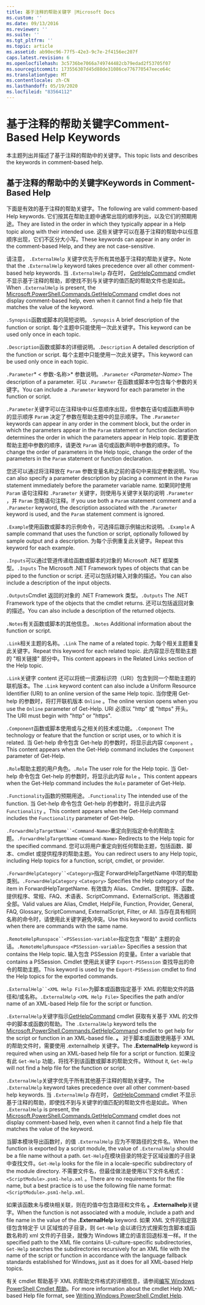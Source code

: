 ```yaml
---
title: 基于注释的帮助关键字 |Microsoft Docs
ms.custom: ''
ms.date: 09/13/2016
ms.reviewer: ''
ms.suite: ''
ms.tgt_pltfrm: ''
ms.topic: article
ms.assetid: ab90ec96-77f5-42e3-9c7e-2f4156ec207f
caps.latest.revision: 6
ms.openlocfilehash: 3c5736be7066a749744482cb79edad2f53705f07
ms.sourcegitcommit: 173556307d45d88de31086ce776770547eece64c
ms.translationtype: MT
ms.contentlocale: zh-CN
ms.lasthandoff: 05/19/2020
ms.locfileid: "83564112"
---
```

# <a name="comment-based-help-keywords"></a><span data-ttu-id="5a10b-102">基于注释的帮助关键字</span><span class="sxs-lookup"><span data-stu-id="5a10b-102">Comment-Based Help Keywords</span></span>

<span data-ttu-id="5a10b-103">本主题列出并描述了基于注释的帮助中的关键字。</span><span class="sxs-lookup"><span data-stu-id="5a10b-103">This topic lists and describes the keywords in comment-based help.</span></span>

## <a name="keywords-in-comment-based-help"></a><span data-ttu-id="5a10b-104">基于注释的帮助中的关键字</span><span class="sxs-lookup"><span data-stu-id="5a10b-104">Keywords in Comment-Based Help</span></span>

<span data-ttu-id="5a10b-105">下面是有效的基于注释的帮助关键字。</span><span class="sxs-lookup"><span data-stu-id="5a10b-105">The following are valid comment-based Help keywords.</span></span> <span data-ttu-id="5a10b-106">它们按其在帮助主题中通常出现的顺序列出，以及它们的预期用途。</span><span class="sxs-lookup"><span data-stu-id="5a10b-106">They are listed in the order in which they typically appear in a Help topic along with their intended use.</span></span> <span data-ttu-id="5a10b-107">这些关键字可以在基于注释的帮助中以任意顺序出现，它们不区分大小写。</span><span class="sxs-lookup"><span data-stu-id="5a10b-107">These keywords can appear in any order in the comment-based Help, and they are not case-sensitive.</span></span>

<span data-ttu-id="5a10b-108">请注意， `.ExternalHelp` 关键字优先于所有其他基于注释的帮助关键字。</span><span class="sxs-lookup"><span data-stu-id="5a10b-108">Note that the `.ExternalHelp` keyword takes precedence over all other comment-based help keywords.</span></span> <span data-ttu-id="5a10b-109">当 `.ExternalHelp` 存在时， [GetHelpCommand](/dotnet/api/Microsoft.PowerShell.Commands.gethelpcommand) cmdlet 不显示基于注释的帮助，即使找不到与关键字的值匹配的帮助文件也是如此。</span><span class="sxs-lookup"><span data-stu-id="5a10b-109">When `.ExternalHelp` is present, the [Microsoft.PowerShell.Commands.GetHelpCommand](/dotnet/api/Microsoft.PowerShell.Commands.gethelpcommand) cmdlet does not display comment-based help, even when it cannot find a help file that matches the value of the keyword.</span></span>

<span data-ttu-id="5a10b-110">`.Synopsis`函数或脚本的简短说明。</span><span class="sxs-lookup"><span data-stu-id="5a10b-110">`.Synopsis` A brief description of the function or script.</span></span> <span data-ttu-id="5a10b-111">每个主题中只能使用一次此关键字。</span><span class="sxs-lookup"><span data-stu-id="5a10b-111">This keyword can be used only once in each topic.</span></span>

<span data-ttu-id="5a10b-112">`.Description`函数或脚本的详细说明。</span><span class="sxs-lookup"><span data-stu-id="5a10b-112">`.Description` A detailed description of the function or script.</span></span> <span data-ttu-id="5a10b-113">每个主题中只能使用一次此关键字。</span><span class="sxs-lookup"><span data-stu-id="5a10b-113">This keyword can be used only once in each topic.</span></span>

<span data-ttu-id="5a10b-114">`.Parameter`\* \< 参数-名称>\* 参数说明。</span><span class="sxs-lookup"><span data-stu-id="5a10b-114">`.Parameter` *\<Parameter-Name>* The description of a parameter.</span></span> <span data-ttu-id="5a10b-115">可以 `.Parameter` 在函数或脚本中包含每个参数的关键字。</span><span class="sxs-lookup"><span data-stu-id="5a10b-115">You can include a `.Parameter` keyword for each parameter in the function or script.</span></span>

<span data-ttu-id="5a10b-116">`.Parameter`关键字可以在注释块中以任意顺序出现，但参数在语句或函数声明中的显示顺序 `Param` 决定了参数在帮助主题中的显示顺序。</span><span class="sxs-lookup"><span data-stu-id="5a10b-116">The `.Parameter` keywords can appear in any order in the comment block, but the order in which the parameters appear in the `Param` statement or function declaration determines the order in which the parameters appear in Help topic.</span></span> <span data-ttu-id="5a10b-117">若要更改帮助主题中参数的顺序，请更改 `Param` 语句或函数声明中参数的顺序。</span><span class="sxs-lookup"><span data-stu-id="5a10b-117">To change the order of parameters in the Help topic, change the order of the parameters in the `Param` statement or function declaration.</span></span>

<span data-ttu-id="5a10b-118">您还可以通过将注释放在 `Param` 参数变量名称之前的语句中来指定参数说明。</span><span class="sxs-lookup"><span data-stu-id="5a10b-118">You can also specify a parameter description by placing a comment in the `Param` statement immediately before the parameter variable name.</span></span> <span data-ttu-id="5a10b-119">如果同时使用 `Param` 语句注释和 `.Parameter` 关键字，则使用与关键字关联的说明 `.Parameter` ，并 `Param` 忽略语句注释。</span><span class="sxs-lookup"><span data-stu-id="5a10b-119">If you use both a `Param` statement comment and a `.Parameter` keyword, the description associated with the `.Parameter` keyword is used, and the `Param` statement comment is ignored.</span></span>

<span data-ttu-id="5a10b-120">`.Example`使用函数或脚本的示例命令，可选择后跟示例输出和说明。</span><span class="sxs-lookup"><span data-stu-id="5a10b-120">`.Example` A sample command that uses the function or script, optionally followed by sample output and a description.</span></span> <span data-ttu-id="5a10b-121">为每个示例重复此关键字。</span><span class="sxs-lookup"><span data-stu-id="5a10b-121">Repeat this keyword for each example.</span></span>

<span data-ttu-id="5a10b-122">`.Inputs`可以通过管道传递给函数或脚本的对象的 Microsoft .NET 框架类型。</span><span class="sxs-lookup"><span data-stu-id="5a10b-122">`.Inputs` The Microsoft .NET Framework types of objects that can be piped to the function or script.</span></span> <span data-ttu-id="5a10b-123">还可以包括对输入对象的描述。</span><span class="sxs-lookup"><span data-stu-id="5a10b-123">You can also include a description of the input objects.</span></span>

<span data-ttu-id="5a10b-124">`.Outputs`Cmdlet 返回的对象的 .NET Framework 类型。</span><span class="sxs-lookup"><span data-stu-id="5a10b-124">`.Outputs` The .NET Framework type of the objects that the cmdlet returns.</span></span> <span data-ttu-id="5a10b-125">还可以包括返回对象的描述。</span><span class="sxs-lookup"><span data-stu-id="5a10b-125">You can also include a description of the returned objects.</span></span>

<span data-ttu-id="5a10b-126">`.Notes`有关函数或脚本的其他信息。</span><span class="sxs-lookup"><span data-stu-id="5a10b-126">`.Notes` Additional information about the function or script.</span></span>

<span data-ttu-id="5a10b-127">`.Link`相关主题的名称。</span><span class="sxs-lookup"><span data-stu-id="5a10b-127">`.Link` The name of a related topic.</span></span> <span data-ttu-id="5a10b-128">为每个相关主题重复此关键字。</span><span class="sxs-lookup"><span data-stu-id="5a10b-128">Repeat this keyword for each related topic.</span></span> <span data-ttu-id="5a10b-129">此内容显示在帮助主题的 "相关链接" 部分中。</span><span class="sxs-lookup"><span data-stu-id="5a10b-129">This content appears in the Related Links section of the Help topic.</span></span>

<span data-ttu-id="5a10b-130">`.Link`关键字 content 还可以将统一资源标识符（URI）包含到同一个帮助主题的联机版本。</span><span class="sxs-lookup"><span data-stu-id="5a10b-130">The `.Link` keyword content can also include a Uniform Resource Identifier (URI) to an online version of the same Help topic.</span></span> <span data-ttu-id="5a10b-131">当你使用 Get-help 的参数时，将打开联机版本 `Online` 。</span><span class="sxs-lookup"><span data-stu-id="5a10b-131">The online version opens when you use the `Online` parameter of Get-Help.</span></span> <span data-ttu-id="5a10b-132">URI 必须以 "http" 或 "https" 开头。</span><span class="sxs-lookup"><span data-stu-id="5a10b-132">The URI must begin with "http" or "https".</span></span>

<span data-ttu-id="5a10b-133">`.Component`函数或脚本使用或与之相关的技术或功能。</span><span class="sxs-lookup"><span data-stu-id="5a10b-133">`.Component` The technology or feature that the function or script uses, or to which it is related.</span></span> <span data-ttu-id="5a10b-134">当 Get-help 命令包含 Get-help 的参数时，将显示此内容 `Component` 。</span><span class="sxs-lookup"><span data-stu-id="5a10b-134">This content appears when the Get-Help command includes the `Component` parameter of Get-Help.</span></span>

<span data-ttu-id="5a10b-135">`.Role`帮助主题的用户角色。</span><span class="sxs-lookup"><span data-stu-id="5a10b-135">`.Role` The user role for the Help topic.</span></span> <span data-ttu-id="5a10b-136">当 Get-help 命令包含 Get-help 的参数时，将显示此内容 `Role` 。</span><span class="sxs-lookup"><span data-stu-id="5a10b-136">This content appears when the Get-Help command includes the `Role` parameter of Get-Help.</span></span>

<span data-ttu-id="5a10b-137">`.Functionality`函数的预期用途。</span><span class="sxs-lookup"><span data-stu-id="5a10b-137">`.Functionality` The intended use of the function.</span></span> <span data-ttu-id="5a10b-138">当 Get-help 命令包含 Get-help 的参数时，将显示此内容 `Functionality` 。</span><span class="sxs-lookup"><span data-stu-id="5a10b-138">This content appears when the Get-Help command includes the `Functionality` parameter of Get-Help.</span></span>

<span data-ttu-id="5a10b-139">`.ForwardHelpTargetName``<Command-Name>`重定向到指定命令的帮助主题。</span><span class="sxs-lookup"><span data-stu-id="5a10b-139">`.ForwardHelpTargetName` `<Command-Name>` Redirects to the Help topic for the specified command.</span></span> <span data-ttu-id="5a10b-140">您可以将用户重定向到任何帮助主题，包括函数、脚本、cmdlet 或提供程序的帮助主题。</span><span class="sxs-lookup"><span data-stu-id="5a10b-140">You can redirect users to any Help topic, including Help topics for a function, script, cmdlet, or provider.</span></span>

<span data-ttu-id="5a10b-141">`.ForwardHelpCategory``<Category>`指定 ForwardHelpTargetName 中项的帮助类别。</span><span class="sxs-lookup"><span data-stu-id="5a10b-141">`.ForwardHelpCategory` `<Category>` Specifies the Help category of the item in ForwardHelpTargetName.</span></span> <span data-ttu-id="5a10b-142">有效值为 Alias、Cmdlet、提供程序、函数、提供程序、常规、FAQ、术语表、ScriptCommand、ExternalScript、筛选器或全部。</span><span class="sxs-lookup"><span data-stu-id="5a10b-142">Valid values are Alias, Cmdlet, HelpFile, Function, Provider, General, FAQ, Glossary, ScriptCommand, ExternalScript, Filter, or All.</span></span> <span data-ttu-id="5a10b-143">当存在具有相同名称的命令时，请使用此关键字避免冲突。</span><span class="sxs-lookup"><span data-stu-id="5a10b-143">Use this keyword to avoid conflicts when there are commands with the same name.</span></span>

<span data-ttu-id="5a10b-144">`.RemoteHelpRunspace``<PSSession-variable>`指定包含 "帮助" 主题的会话。</span><span class="sxs-lookup"><span data-stu-id="5a10b-144">`.RemoteHelpRunspace` `<PSSession-variable>` Specifies a session that contains the Help topic.</span></span> <span data-ttu-id="5a10b-145">输入包含 PSSession 的变量。</span><span class="sxs-lookup"><span data-stu-id="5a10b-145">Enter a variable that contains a PSSession.</span></span> <span data-ttu-id="5a10b-146">Cmdlet 使用此关键字 `Export-PSSession` 查找导出的命令的帮助主题。</span><span class="sxs-lookup"><span data-stu-id="5a10b-146">This keyword is used by the `Export-PSSession` cmdlet to find the Help topics for the exported commands.</span></span>

<span data-ttu-id="5a10b-147">`.ExternalHelp``<XML Help File>`为脚本或函数指定基于 XML 的帮助文件的路径和/或名称。</span><span class="sxs-lookup"><span data-stu-id="5a10b-147">`.ExternalHelp` `<XML Help File>` Specifies the path and/or name of an XML-based Help file for the script or function.</span></span>

<span data-ttu-id="5a10b-148">`.ExternalHelp`关键字指示[GetHelpCommand](/dotnet/api/Microsoft.PowerShell.Commands.gethelpcommand) cmdlet 获取有关基于 XML 的文件中的脚本或函数的帮助。</span><span class="sxs-lookup"><span data-stu-id="5a10b-148">The `.ExternalHelp` keyword tells the [Microsoft.PowerShell.Commands.GetHelpCommand](/dotnet/api/Microsoft.PowerShell.Commands.gethelpcommand) cmdlet to get help for the script or function in an XML-based file.</span></span> <span data-ttu-id="5a10b-149">**。** 对于脚本或函数使用基于 XML 的帮助文件时，需要使用 .externalhelp 关键字。</span><span class="sxs-lookup"><span data-stu-id="5a10b-149">The **.ExternalHelp** keyword is required when using an XML-based help file for a script or function.</span></span> <span data-ttu-id="5a10b-150">如果没有此 `Get-Help` 功能，将找不到该函数或脚本的帮助文件。</span><span class="sxs-lookup"><span data-stu-id="5a10b-150">Without it, `Get-Help` will not find a help file for the function or script.</span></span>

<span data-ttu-id="5a10b-151">`.ExternalHelp`关键字优先于所有其他基于注释的帮助关键字。</span><span class="sxs-lookup"><span data-stu-id="5a10b-151">The `.ExternalHelp` keyword takes precedence over all other comment-based help keywords.</span></span> <span data-ttu-id="5a10b-152">当 `.ExternalHelp` 存在时， [GetHelpCommand](/dotnet/api/Microsoft.PowerShell.Commands.gethelpcommand) cmdlet 不显示基于注释的帮助，即使找不到与关键字的值匹配的帮助文件也是如此。</span><span class="sxs-lookup"><span data-stu-id="5a10b-152">When `.ExternalHelp` is present, the [Microsoft.PowerShell.Commands.GetHelpCommand](/dotnet/api/Microsoft.PowerShell.Commands.gethelpcommand) cmdlet does not display comment-based help, even when it cannot find a help file that matches the value of the keyword.</span></span>

<span data-ttu-id="5a10b-153">当脚本模块导出函数时，的值 `.ExternalHelp` 应为不带路径的文件名。</span><span class="sxs-lookup"><span data-stu-id="5a10b-153">When the function is exported by a script module, the value of `.ExternalHelp` should be a file name without a path.</span></span> <span data-ttu-id="5a10b-154">`Get-Help`在模块目录的特定于区域设置的子目录中查找文件。</span><span class="sxs-lookup"><span data-stu-id="5a10b-154">`Get-Help` looks for the file in a locale-specific subdirectory of the module directory.</span></span> <span data-ttu-id="5a10b-155">不需要文件名，但最佳做法是使用以下文件名格式： `<ScriptModule>.psm1-help.xml` 。</span><span class="sxs-lookup"><span data-stu-id="5a10b-155">There are no requirements for the file name, but a best practice is to use the following file name format: `<ScriptModule>.psm1-help.xml`.</span></span>

<span data-ttu-id="5a10b-156">如果该函数未与模块相关联，则在的值中包含路径和文件名 **。.Externalhelp**关键字。</span><span class="sxs-lookup"><span data-stu-id="5a10b-156">When the function is not associated with a module, include a path and file name in the value of the **.ExternalHelp** keyword.</span></span> <span data-ttu-id="5a10b-157">如果 XML 文件的指定路径包含特定于 UI 区域性的子目录，则 `Get-Help` 会以递归方式搜索包含脚本或函数名称的 xml 文件的子目录，就像为 Windows 建立的语言回退标准一样。</span><span class="sxs-lookup"><span data-stu-id="5a10b-157">If the specified path to the XML file contains UI-culture-specific subdirectories, `Get-Help` searches the subdirectories recursively for an XML file with the name of the script or function in accordance with the language fallback standards established for Windows, just as it does for all XML-based Help topics.</span></span>

<span data-ttu-id="5a10b-158">有关 cmdlet 帮助基于 XML 的帮助文件格式的详细信息，请参阅[编写 Windows PowerShell Cmdlet 帮助](./writing-help-for-windows-powershell-cmdlets.md)。</span><span class="sxs-lookup"><span data-stu-id="5a10b-158">For more information about the cmdlet Help XML-based Help file format, see [Writing Windows PowerShell Cmdlet Help](./writing-help-for-windows-powershell-cmdlets.md).</span></span>
